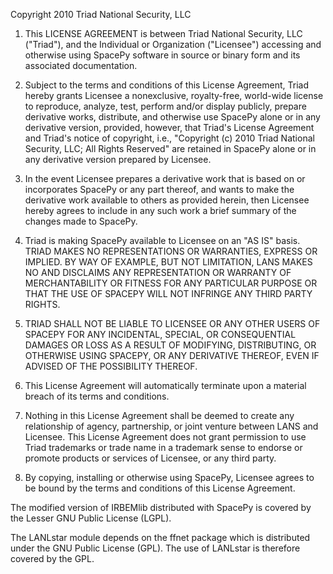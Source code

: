 Copyright 2010 Triad National Security, LLC

1. This LICENSE AGREEMENT is between Triad National Security, LLC ("Triad"),
   and the Individual or Organization ("Licensee") accessing and otherwise
   using SpacePy software in source or binary form and its associated
   documentation.

2. Subject to the terms and conditions of this License Agreement, Triad
   hereby grants Licensee a nonexclusive, royalty-free, world-wide license
   to reproduce, analyze, test, perform and/or display publicly, prepare
   derivative works, distribute, and otherwise use SpacePy alone or in any
   derivative version, provided, however, that Triad's License Agreement and
   Triad's notice of copyright, i.e., "Copyright (c) 2010 Triad National
   Security, LLC; All Rights Reserved" are retained in SpacePy alone or in any
   derivative version prepared by Licensee.

3. In the event Licensee prepares a derivative work that is based on or 
   incorporates SpacePy or any part thereof, and wants to make the derivative
   work available to others as provided herein, then Licensee hereby agrees to
   include in any such work a brief summary of the changes made to SpacePy.

4. Triad is making SpacePy available to Licensee on an "AS IS" basis. TRIAD
   MAKES NO REPRESENTATIONS OR WARRANTIES, EXPRESS OR IMPLIED. BY WAY OF
   EXAMPLE, BUT NOT LIMITATION, LANS MAKES NO AND DISCLAIMS ANY REPRESENTATION
   OR WARRANTY OF MERCHANTABILITY OR FITNESS FOR ANY PARTICULAR PURPOSE OR THAT
   THE USE OF SPACEPY WILL NOT INFRINGE ANY THIRD PARTY RIGHTS.

5. TRIAD SHALL NOT BE LIABLE TO LICENSEE OR ANY OTHER USERS OF SPACEPY FOR ANY
   INCIDENTAL, SPECIAL, OR CONSEQUENTIAL DAMAGES OR LOSS AS A RESULT OF
   MODIFYING, DISTRIBUTING, OR OTHERWISE USING SPACEPY, OR ANY DERIVATIVE
   THEREOF, EVEN IF ADVISED OF THE POSSIBILITY THEREOF.

6. This License Agreement will automatically terminate upon a material breach
   of its terms and conditions.

7. Nothing in this License Agreement shall be deemed to create any relationship
   of agency, partnership, or joint venture between LANS and Licensee. This
   License Agreement does not grant permission to use Triad trademarks or trade
   name in a trademark sense to endorse or promote products or services of
   Licensee, or any third party.

8. By copying, installing or otherwise using SpacePy, Licensee agrees to be
   bound by the terms and conditions of this License Agreement.


The modified version of IRBEMlib distributed with SpacePy is covered by the Lesser
GNU Public License (LGPL).

The LANLstar module depends on the ffnet package which is distributed under the
GNU Public License (GPL). The use of LANLstar is therefore covered by the GPL.

